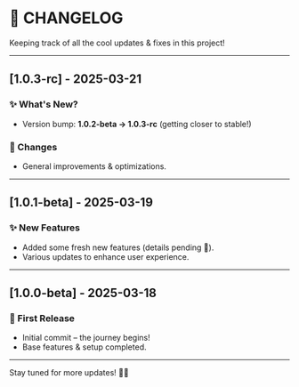 # 🚀 CHANGELOG

Keeping track of all the cool updates & fixes in this project!

---

## [1.0.3-rc] - 2025-03-21

### ✨ What's New?

- Version bump: **1.0.2-beta → 1.0.3-rc** (getting closer to stable!)

### 🔄 Changes

- General improvements & optimizations.

---

## [1.0.1-beta] - 2025-03-19

### ✨ New Features

- Added some fresh new features (details pending 👀).
- Various updates to enhance user experience.

---

## [1.0.0-beta] - 2025-03-18

### 🚀 First Release

- Initial commit – the journey begins!
- Base features & setup completed.

---

Stay tuned for more updates! 🚀🔥
